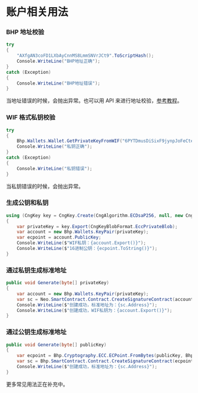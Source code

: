 # 账户相关用法

### BHP 地址校验

```c#
try
{
    "AXfgAN3coFD1LXbAyCnnMS8LmmSNVrJCt9".ToScriptHash();
    Console.WriteLine("BHP地址正确");
}
catch (Exception)
{
    Console.WriteLine("BHP地址错误");
}
```

当地址错误的时候，会抛出异常。也可以用 API 来进行地址校验，[参考教程](../../reference/rpc/api/validateaddress.md)。

### WIF 格式私钥校验

```c#
try
{
    Bhp.Wallets.Wallet.GetPrivateKeyFromWIF("6PYTDmusDiSixF9jynpJoFeCtexdy1L2Qfx2Y3umaSatdHHxzRnhgUv3dT");
    Console.WriteLine("私钥正确");
}
catch (Exception)
{
    Console.WriteLine("私钥错误");
}
```

当私钥错误的时候，会抛出异常。

### 生成公钥和私钥

```c#
using (CngKey key = CngKey.Create(CngAlgorithm.ECDsaP256, null, new CngKeyCreationParameters { ExportPolicy = CngExportPolicies.AllowPlaintextArchiving }))
{
    var privateKey = key.Export(CngKeyBlobFormat.EccPrivateBlob);
    var account = new Bhp.Wallets.KeyPair(privateKey);
    var ecpoint = account.PublicKey;
    Console.WriteLine($"WIF私钥：{account.Export()}");
    Console.WriteLine($"16进制公钥：{ecpoint.ToString()}");
}
```

### 通过私钥生成标准地址

```c#
public void Generate(byte[] privateKey)
{
    var account = new Bhp.Wallets.KeyPair(privateKey);
    var sc = Neo.SmartContract.Contract.CreateSignatureContract(account.PublicKey);
    Console.WriteLine($"创建成功，标准地址为：{sc.Address}");
    Console.WriteLine($"创建成功，WIF私钥为：{account.Export()}");
}
```

### 通过公钥生成标准地址

```c#
public void Generate(byte[] publicKey)
{
    var ecpoint = Bhp.Cryptography.ECC.ECPoint.FromBytes(publicKey, Bhp.Cryptography.ECC.ECCurve.Secp256);
    var sc = Bhp.SmartContract.Contract.CreateSignatureContract(ecpoint);
    Console.WriteLine($"创建成功，标准地址为：{sc.Address}");
}
```


更多常见用法正在补充中。
